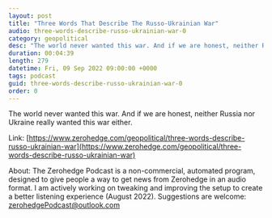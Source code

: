 ```yaml
---
layout: post
title: "Three Words That Describe The Russo-Ukrainian War"
audio: three-words-describe-russo-ukrainian-war-0
category: geopolitical
desc: "The world never wanted this war. And if we are honest, neither Russia nor Ukraine really wanted this war either."
duration: 00:04:39
length: 279
datetime: Fri, 09 Sep 2022 09:00:00 +0000
tags: podcast
guid: three-words-describe-russo-ukrainian-war-0
order: 0
---
```

The world never wanted this war. And if we are honest, neither Russia nor Ukraine really wanted this war either.

Link: [https://www.zerohedge.com/geopolitical/three-words-describe-russo-ukrainian-war](https://www.zerohedge.com/geopolitical/three-words-describe-russo-ukrainian-war)

About: The Zerohedge Podcast is a non-commercial, automated program, designed to give people a way to get news from Zerohedge in an audio format.  I am actively working on tweaking and improving the setup to create a better listening experience (August 2022).  Suggestions are welcome: [zerohedgePodcast@outlook.com](mailto:zerohedgePodcast@outlook.com)
